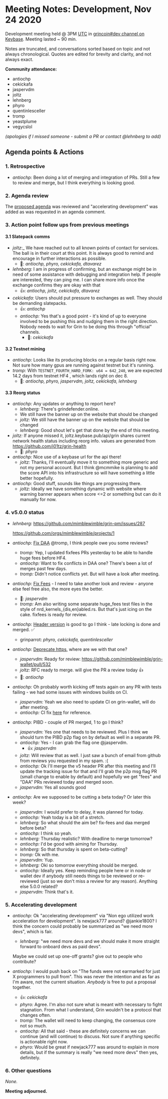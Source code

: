 # Meeting Notes: Development, Nov 24 2020

Development meeting held @ 3PM [UTC](http://www.timebie.com/std/utc.php) in [grincoin#dev channel on Keybase](https://keybase.io/team/grincoin). Meeting lasted ~ 90 min.

Notes are truncated, and conversations sorted based on topic and not always chronological. Quotes are edited for brevity and clarity, and not always exact.

**Community attendance:**
- antiochp
- cekickafa
- jaspervdm
- joltz
- lehnberg
- phyro
- quentinlesceller
- tromp
- yeastplume
- vegycslol

_(apologies if I missed someone - submit a PR or contact @lehnberg to add)_

## Agenda points & Actions

### 1. Retrospective
- _antiochp:_ Been doing a lot of merging and integration of PRs. Still a few to review and merge, but I think everything is looking good.

### 2. Agenda review

The [proposed agenda](https://github.com/mimblewimble/grin-pm/issues/368) was reviewed and "accelerating development" was added as was requested in an agenda comment.

### 3. Action point follow ups from previous meetings

#### 3.1 Slatepack comms
- _joltz_:_ We have reached out to all known points of contact for services. The ball is in their court at this point. It is always good to remind and encourage in further interactions as possible.
   - 💪: _antiochp, phyro, cekickafa, dtavarez_ 
- _lehnberg:_ I am in progress of confirming, but an exchange might be in need of some assistance with debugging and integration help. If people are interested, they can ping me. I can share more info once the exchange confirms they are okay with that
   - 👍: _antiochp, joltz, cekickafa, dtavarez_ 
- _cekickafa:_ Users should put pressure to exchanges as well. They should be demanding slatepacks.
   - 👍: _antiochp_ 
   - _antiochp:_ Yes that's a good point - it's kind of up to everyone involved to be pushing this and nudging them in the right direction. Nobody needs to wait for Grin to be doing this through "official" channels.
      - 💯: _cekickafa_

#### 3.2 Testnet mining
- _antiochp:_ Looks like its producing blocks on a regular basis right now. Not sure how many gpus are running against testnet but it's running.
- _tromp:_ With `TESTNET_FOURTH_HARD_FORK: u64 = 642_240`, we are expected 14.2 days from testnet HF4 , which lands right on dec 8.
   - 🚀: _antiochp, phyro, jaspervdm, joltz, cekickafa, lehnberg_ 

#### 3.3 Reorg status
- _antiochp:_ Any updates or anything to report here?
   - _lehnberg:_ There's grindefender.online.
   - We still have the banner up on the website that should be changed
   - _joltz:_ We still have the banner up on the website that should be changed
   - _lehnberg:_ Good shout let's get that done by the end of this meeting.
- _joltz:_ If anyone missed it, joltz.keybase.pub/api/grin shares current network health status including reorg info. values are generated from https://github.com/j01tz/grin-health
   - 👏: _phyro_ 
- _antiochp:_ Nice use of a keybase url for the api there!
   - _joltz:_ Thanks, I'll eventually move it to something more generic and not my personal account. But I think @mcmmike is planning to add the score API into his infrastructure so will have something a little better hopefully.
- _antiochp:_ Good stuff, sounds like things are progressing there.
   - _joltz:_ Ideally we have something dynamic with website where warning banner appears when score <=2 or something but can do it manually for now.

### 4. v5.0.0 status
- _lehnberg:_ https://github.com/mimblewimble/grin-pm/issues/287
   
   https://github.com/orgs/mimblewimble/projects/1

- _antiochp:_ [Fix DAA](https://github.com/mimblewimble/grin/pull/3477) @tromp, I think people owe you some reviews?
   - _tromp:_ Yep, I updated fixfees PRs yesterday to be able to handle huge fees before HF4.
   - _antiochp:_ Want to fix conflicts in DAA one? There's been a lot of merges past few days.
   - _tromp:_ Didn't notice conflicts yet. But will have a look after meeting.

- _antiochp:_ [Fix Fees](https://github.com/mimblewimble/grin/pull/3481) - I need to take another look and review - anyone else feel free also, the more eyes the better.
   - 👀: _jaspervdm_
   - _tromp:_ Am also writing some separate huge_fees test files in the style of nrd_kernels_{dis,en}abled.rs. But that's just icing on the cake. fixfees is ready for review.

- _antiochp:_ [Header version](https://github.com/mimblewimble/grin/issues/3472) is good to go I think - 
late locking is done and merged. ✅
   - grinparrot: _phyro, cekickafa, quentinlesceller_

- _antiochp:_ [Deprecate https](https://github.com/mimblewimble/grin-wallet/issues/523), where are we with that one?
   - _jaspervdm:_ Ready for review: https://github.com/mimblewimble/grin-wallet/pull/532
   - _joltz:_ RFC ready to merge. will give the PR a review today 👍
   - 🚀: _antiochp_

- _antiochp:_ Oh probably worth kicking off tests again on any PR with tests failing - we had some issues with windows builds on CI.
   - _jaspervdm:_ Yeah we also need to update CI on grin-wallet, will do after meeting.
   - _antiochp:_ CI fix [here](https://github.com/mimblewimble/grin/pull/3498) for reference.
 
- _antiochp:_ PIBD - couple of PR merged, 1 to go I think?
   - _jaspervdm:_ Yes one that needs to be reviewed. Plus I think we should turn the PIBD p2p flag on by default as well in a separate PR.
   - _antiochp:_ Yes - I can grab the flag one @jaspervdm.
      - 👍: _jaspervdm_
   - _joltz:_ Will review that as well. I just saw a bunch of email from github from reviews you requested in my spam. :(
   - _antiochp:_ Ok I'll merge the v5 header PR after this meeting and I'll update the tracking issue for that and I'll grab the p2p msg flag PR (small change to enable by default) and hopefully we get "fees" and "DAA" PRs reviewed today and merged soon.
   - _jaspervdm:_ Yes all sounds good

- _antiochp:_ Are we supposed to be cutting a beta today? Or later this week?
   - _jaspervdm:_ I would prefer to delay, it was planned for today.
   - _antiochp:_ Yeah today is a bit of a stretch.
   - _lehnberg:_ So what should the aim be? fix-fees and daa merged before beta?
   - _antiochp:_ I think so yeah.
   - _lehnberg:_ Thursday realistic? With deadline to merge tomorrow?
   - _antiochp:_ I'd be good with aiming for Thursday.
   - _lehnberg:_ So that thursday is spent on beta-cutting?
   - _tromp:_ Ok with me.
   - _jaspervdm:_ Yup.
   - _lehnberg:_ Oki so tomorrow everything should be merged.
   - _antiochp:_ Ideally yes. Keep reminding people here or in node or wallet dev if anybody still needs things to be reviewed or re-reviewed (just so we don't miss a review for any reason). Anything else 5.0.0 related?
   - _jaspervdm:_ Think that's it.

### 5. Accelerating development

- _antiochp:_ Ok "accelerating development" via "Non ego utilized work acceleration for development". Is newjack777 around? @jankie1800? I think the concern could probably be summarized as "we need more devs", which is fair.
   - _lehnberg:_ "we need more devs and we should make it more straight forward to onboard devs as paid devs".
   
   Maybe we could set up one-off grants? give out to people who contribute?

- _antiochp:_ I would push back on "The funds were not earmarked for just X programmers to pull from". This was never the intention and as far as I'm aware, not the current situation. _Anybody_ is free to put a proposal together.
   - 👍: _cekickafa_
   - _phyro:_ Agree. I'm also not sure what is meant with necessary to fight stagnation. From what I understand, Grin wouldn't be a protocol that changes often.
   - _tromp:_ The wallet will need to keep changing, the consensus core not so much.
   - _antiochp:_ All that said - these are definitely concerns we can continue (and will continue) to discuss. Not sure if anything specific is actionable right now.
   - _phyro:_ Would be great if newjack777 was around to explain in more details, but if the summary is really "we need more devs" then yes, definitely.

### 6. Other questions
_None._

**Meeting adjourned.**

